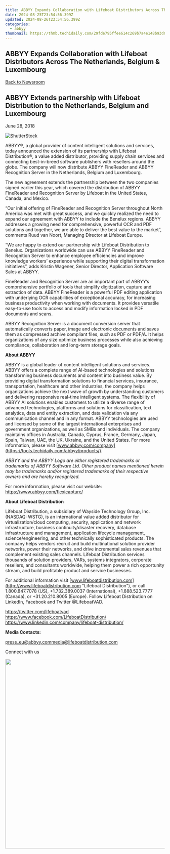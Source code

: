 ```yaml
---
title: ABBYY Expands Collaboration with Lifeboat Distributors Across The Netherlands, Belgium & Luxembourg
date: 2024-08-25T23:54:56.399Z
updated: 2024-08-26T23:54:56.399Z
categories:
  - abbyy
thumbnail: https://thmb.techidaily.com/29fde795ffee614c269b7a4e148b93d0201f16c6e463e2b9427b9aa8d21b5faf.jpg
---
```


## ABBYY Expands Collaboration with Lifeboat Distributors Across The Netherlands, Belgium & Luxembourg

[Back to Newsroom](https://tools.techidaily.com/abbyy/products/)

## ABBYY Extends partnership with Lifeboat Distribution to the Netherlands, Belgium and Luxembourg

June 28, 2018

![ShutterStock](https://content.abbyy.com/-/media/project/abbyy/abbyy/branchtemplates/shutterstock_1272462163_1296-x-729.jpg?h=729&iar=0&w=1296)

ABBYY®, a global provider of content intelligent solutions and services, today announced the extension of its partnership with Lifeboat Distribution®, a value added distributor, providing supply chain services and connecting best-in-breed software publishers with resellers around the globe. The company will now distribute ABBYY FineReader and ABBYY Recognition Server in the Netherlands, Belgium and Luxembourg. 

The new agreement extends the partnership between the two companies signed earlier this year, which covered the distribution of ABBYY FineReader and Recognition Server by Lifeboat in the United States, Canada, and Mexico.

“Our initial offering of FineReader and Recognition Server throughout North America was met with great success, and we quickly realized the need to expand our agreement with ABBYY to include the Benelux regions. ABBYY addresses a growing need for comprehensive, powerful OCR and PDF solutions and together, we are able to deliver the best value to the market”, comments Ruud van Noort, Managing Director at Lifeboat Europe.

“We are happy to extend our partnership with Lifeboat Distribution to Benelux. Organizations worldwide can use ABBYY FineReader and Recognition Server to enhance employee efficiencies and improve knowledge workers’ experience while supporting their digital transformation initiatives”, adds Kristin Wagener, Senior Director, Application Software Sales at ABBYY.

FineReader and Recognition Server are an important part of ABBYY’s comprehensive portfolio of tools that simplify digitization, capture and extraction of data. ABBYY FineReader is a powerful PDF editing application with underlying OCR capabilities of exceptional accuracy, for increasing business productivity when working with documents. It provides versatile easy-to-use tools to access and modify information locked in PDF documents and scans.

ABBYY Recognition Server is a document conversion server that automatically converts paper, image and electronic documents and saves them as compressed archive compliant files, such as PDF or PDF/A. It helps organizations of any size optimize business processes while also achieving compliance, collaboration and long-term storage goals.  
  
**About ABBYY** 

ABBYY is a global leader of content intelligent solutions and services. ABBYY offers a complete range of AI-based technologies and solutions transforming business documents and content into business value. By providing digital transformation solutions to financial services, insurance, transportation, healthcare and other industries, the company helps organizations achieve the next wave of growth by understanding customers and delivering responsive real-time intelligent systems. The flexibility of ABBYY AI solutions enables customers to utilize a diverse range of advanced technologies, platforms and solutions for classification, text analytics, data and entity extraction, and data validation via any communication channel and in any format. ABBYY technologies are used and licensed by some of the largest international enterprises and government organizations, as well as SMBs and individuals. The company maintains offices in Australia, Canada, Cyprus, France, Germany, Japan, Spain, Taiwan, UAE, the UK, Ukraine, and the United States. For more information, please visit [www.abbyy.com/company](https://tools.techidaily.com/abbyy/products/).

_ABBYY and the ABBYY Logo are either registered trademarks or trademarks of ABBYY Software Ltd. Other product names mentioned herein may be trademarks and/or registered trademarks of their respective owners and are hereby recognized._

For more information, please visit our website: <https://www.abbyy.com/flexicapture/>

**About Lifeboat Distribution**

Lifeboat Distribution, a subsidiary of Wayside Technology Group, Inc. (NASDAQ: WSTG), is an international value added distributor for virtualization/cloud computing, security, application and network infrastructure, business continuity/disaster recovery, database infrastructure and management, application lifecycle management, science/engineering, and other technically sophisticated products. The company helps vendors recruit and build multinational solution provider networks, power their networks, and drive incremental sales revenues that complement existing sales channels. Lifeboat Distribution services thousands of solution providers, VARs, systems integrators, corporate resellers, and consultants worldwide, helping them power a rich opportunity stream, and build profitable product and service businesses.

For additional information visit [www.lifeboatdistribution.com](http://www.lifeboatdistribution.com "Lifeboat Distribution"), or call 1.800.847.7078 (US), +1.732.389.0037 (International), +1.888.523.7777 (Canada), or +31.20.210.8005 (Europe). Follow Lifeboat Distribution on LinkedIn, Facebook and Twitter @LifeboatVAD.

<https://twitter.com/lifeboatvad>  
<https://www.facebook.com/LifeboatDistribution/>   
<https://www.linkedin.com/company/lifeboat-distribution/>

**Media Contacts:**

[press\_eu@abbyy.com](https://tools.techidaily.com/abbyy/products/)[media@lifeboatdistribution.com](https://tools.techidaily.com/abbyy/products/)  
  
  
Connect with us

<ins class="adsbygoogle"
     style="display:block"
     data-ad-format="autorelaxed"
     data-ad-client="ca-pub-7571918770474297"
     data-ad-slot="1223367746"></ins>



<ins class="adsbygoogle"
     style="display:block"
     data-ad-client="ca-pub-7571918770474297"
     data-ad-slot="8358498916"
     data-ad-format="auto"
     data-full-width-responsive="true"></ins>

<!-- affiliate ads begin -->
<a href="https://appsumo.8odi.net/c/5597632/2082535/7443" target="_top" id="2082535"><img src="//a.impactradius-go.com/display-ad/7443-2082535" border="0" alt="" width="1200" height="600"/></a><img height="0" width="0" src="https://appsumo.8odi.net/i/5597632/2082535/7443" style="position:absolute;visibility:hidden;" border="0" />
<!-- affiliate ads end -->


